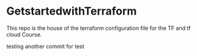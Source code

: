 # GetstartedwithTerraform
This repo is the house of the terraform configuration file for the TF and tf cloud Course.

testing
another commit for test
